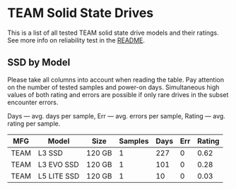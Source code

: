 TEAM Solid State Drives
=======================

This is a list of all tested TEAM solid state drive models and their ratings. See
more info on reliability test in the [README](https://github.com/linuxhw/SMART).

SSD by Model
------------

Please take all columns into account when reading the table. Pay attention on the
number of tested samples and power-on days. Simultaneous high values of both rating
and errors are possible if only rare drives in the subset encounter errors.

Days   — avg. days per sample,
Err    — avg. errors per sample,
Rating — avg. rating per sample.

| MFG       | Model              | Size   | Samples | Days  | Err   | Rating |
|-----------|--------------------|--------|---------|-------|-------|--------|
| TEAM      | L3 SSD             | 120 GB | 1       | 227   | 0     | 0.62   |
| TEAM      | L3 EVO SSD         | 120 GB | 1       | 101   | 0     | 0.28   |
| TEAM      | L5 LITE SSD        | 120 GB | 1       | 10    | 0     | 0.03   |
